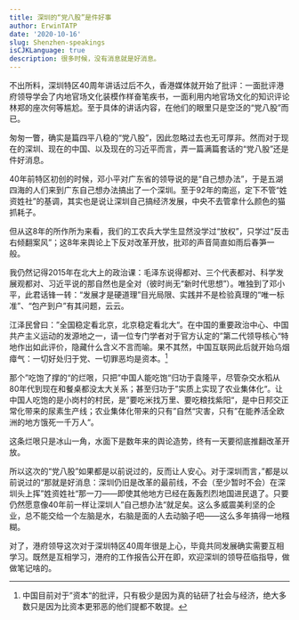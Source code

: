 ```yaml
---
title: 深圳的“党八股”是件好事
author: ErwinTATP
date: '2020-10-16'
slug: Shenzhen-speakings
isCJKLanguage: true
description: 很多时候，没有消息就是好消息。
---
```


不出所料，深圳特区40周年讲话过后不久，香港媒体就开始了批评：一面批评港府领导学会了内地官场文化装模作样奋笔疾书，一面利用内地官场文化的知识评论林郑的座次何等尴尬。至于具体的讲话内容，在他们的眼里只是空泛的“党八股”而已。

匆匆一瞥，确实是篇四平八稳的“党八股”，因此忽略过去也无可厚非。然而对于现在的深圳、现在的中国、以及现在的习近平而言，弄一篇满篇套话的“党八股”还是件好消息。

40年前特区初创的时候，邓小平对广东省的领导说的是“自己想办法”，于是五湖四海的人们来到广东自己想办法搞出了一个深圳。至于92年的南巡，定下不管“姓资姓社”的基调，其实也是说让深圳自己搞经济发展，中央不去管拿什么颜色的猫抓耗子。

但从这8年的所作所为来看，我们的工农兵大学生显然没学过“放权”，只学过“反击右倾翻案风”；这8年来舆论上下反对改革开放，批邓的声音简直如雨后春笋一般。

我仍然记得2015年在北大上的政治课：毛泽东说得都对、三个代表都对、科学发展观都对、习近平说的那自然也是全对（彼时尚无“新时代思想”）。唯独到了邓小平，此君话锋一转：“发展才是硬道理”目光局限、实践并不是检验真理的“唯一标准”、“包产到户”有其问题，云云。

江泽民曾曰：”全国稳定看北京，北京稳定看北大“。在中国的重要政治中心、中国共产主义运动的发源地之一，请一位专门学者对于官方认定的”第二代领导核心“特地作出如此评价，隐藏什么含义不言而喻。果不其然，中国互联网此后就开始乌烟瘴气：一切好处归于党、一切罪恶均是资本。[^1]

那个”吃饱了撑的“的烂哏，只把”中国人能吃饱“归功于袁隆平，尽管杂交水稻从80年代到现在和餐桌都没太大关系；甚至归功于”实质上实现了农业集体化“。让中国人吃饱的是小岗村的村民，是”要吃米找万里、要吃粮找紫阳“，是中日邦交正常化带来的尿素生产线；农业集体化带来的只有”自然“灾害，只有”在能养活全欧洲的地方饿死一千万人“。

这条烂哏只是冰山一角，水面下是数年来的舆论造势，终有一天要彻底推翻改革开放。

所以这次的“党八股”如果都是以前说过的，反而让人安心。对于深圳而言，”都是以前说过的“那就是好消息：深圳仍旧是改革的最前线，不会（至少暂时不会）在深圳头上挥”姓资姓社“那一刀——即使其他地方已经在轰轰烈烈地国进民退了。只要仍然愿意像40年前一样让深圳人”自己想办法“就足矣。这么多威震美利坚的企业，总不能交给一个左脑是水，右脑是面的人去动脑子吧——这么多年搞得一地糨糊。

对了，港府领导这次对于深圳特区40周年很是上心，毕竟共同发展确实需要互相学习。既然是互相学习，港府的工作报告公开在即，欢迎深圳的领导莅临指导，做做笔记啥的。

[^1]: 中国目前对于”资本“的批评，只有极少是因为真的钻研了社会与经济，绝大多数只是因为比资本更邪恶的他们提都不敢提。